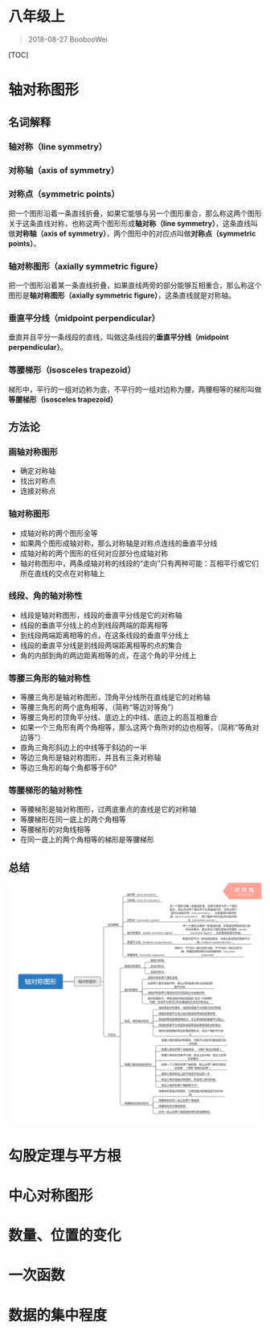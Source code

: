 # 八年级上

> 2018-08-27 BoobooWei

[TOC]

# 轴对称图形

## 名词解释

### 轴对称（line symmetry）

### 对称轴（axis of symmetry）

### 对称点（symmetric points）

把一个图形沿着一条直线折叠，如果它能够与另一个图形重合，那么称这两个图形关于这条直线对称，也称这两个图形形成**轴对称（line symmetry）**，这条直线叫做**对称轴（axis of symmetry）**，两个图形中的对应点叫做**对称点（symmetric points）**。

### 轴对称图形（axially symmetric figure）

把一个图形沿着某一条直线折叠，如果直线两旁的部分能够互相重合，那么称这个图形是**轴对称图形（axially symmetric figure）**，这条直线就是对称轴。

### 垂直平分线（midpoint perpendicular）

垂直并且平分一条线段的直线，叫做这条线段的**垂直平分线（midpoint perpendicular）**。

### 等腰梯形（isosceles trapezoid）

梯形中，平行的一组对边称为底，不平行的一组对边称为腰，两腰相等的梯形叫做**等腰梯形（isosceles trapezoid）**

## 方法论

### 画轴对称图形

* 确定对称轴
* 找出对称点
* 连接对称点

### 轴对称图形

* 成轴对称的两个图形全等
* 如果两个图形成轴对称，那么对称轴是对称点连线的垂直平分线
* 成轴对称的两个图形的任何对应部分也成轴对称
* 轴对称图形中，两条成轴对称的线段的“走向”只有两种可能：互相平行或它们所在直线的交点在对称轴上

### 线段、角的轴对称性

* 线段是轴对称图形，线段的垂直平分线是它的对称轴
* 线段的垂直平分线上的点到线段两端的距离相等
* 到线段两端距离相等的点，在这条线段的垂直平分线上
* 线段的垂直平分线是到线段两端距离相等的点的集合
* 角的内部到角的两边距离相等的点，在这个角的平分线上

### 等腰三角形的轴对称性

* 等腰三角形是轴对称图形，顶角平分线所在直线是它的对称轴
* 等腰三角形的两个底角相等，（简称“等边对等角”）
* 等腰三角形的顶角平分线、底边上的中线、底边上的高互相重合
* 如果一个三角形有两个角相等，那么这两个角所对的边也相等，（简称“等角对边等”）
* 直角三角形斜边上的中线等于斜边的一半
* 等边三角形是轴对称图形，并且有三条对称轴
* 等边三角形的每个角都等于60°

### 等腰梯形的轴对称性

* 等腰梯形是轴对称图形，过两底重点的直线是它的对称轴
* 等腰梯形在同一底上的两个角相等
* 等腰梯形的对角线相等
* 在同一底上的两个角相等的梯形是等腰梯形

## 总结



![](pic/轴对称图形.png)





# 勾股定理与平方根





# 中心对称图形



# 数量、位置的变化



# 一次函数



# 数据的集中程度